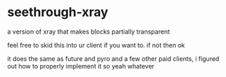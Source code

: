 # seethrough-xray
a version of xray that makes blocks partially transparent

feel free to skid this into ur client if you want to. if not then ok

it does the same as future and pyro and a few other paid clients, i figured out how to properly implement it so yeah whatever
